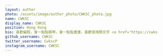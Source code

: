 ```yaml
---
layout: author
photo: /assets/image/author_photo/CWKSC_photo.jpg
name: CWKSC
display_name: CWKSC
position: Hong Kong
bio: 喜歡編程，會一點點鋼琴，會一點點畫畫，喜歡使用顏文字 <a href="https://cwksc.github.io/about_me/">About me 關於我]</a>
github_username: CWKSC
twitter_username: CwkscP
instagram_username: CWKSC
---
```


